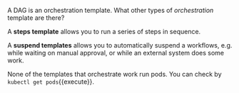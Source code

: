A DAG is an orchestration template. What other types of *orchestration* template are there?

A **steps template** allows you to run a series of steps in sequence.

A **suspend templates** allows you to automatically suspend a workflows, e.g. while waiting on manual approval, or while
an external system does some work.

None of the templates that orchestrate work run pods. You can check by `kubectl get pods`{{execute}}.
